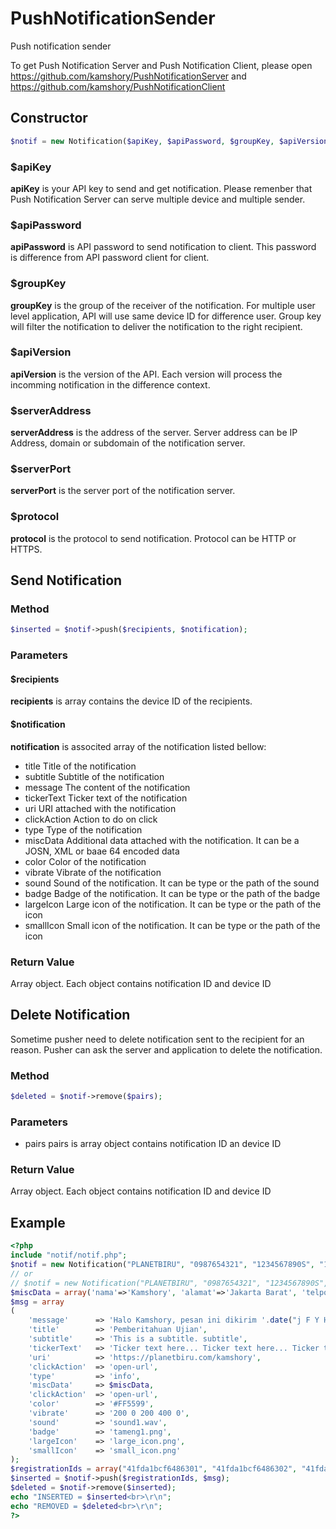 # PushNotificationSender
Push notification sender

To get Push Notification Server and Push Notification Client, please open https://github.com/kamshory/PushNotificationServer and https://github.com/kamshory/PushNotificationClient 

## Constructor

```php
$notif = new Notification($apiKey, $apiPassword, $groupKey, $apiVersion, $serverAddress, $serverPort, $protocol);
```

### $apiKey
**apiKey** is your API key to send and get notification. Please remenber that Push Notification Server can serve multiple device and multiple sender.

### $apiPassword
**apiPassword** is API password to send notification to client. This password is difference from API password client for client.

### $groupKey
**groupKey** is the group of the receiver of the notification. For multiple user level application, API will use same device ID for difference user. Group key will filter the notification to deliver the notification to the right recipient.

### $apiVersion
**apiVersion** is the version of the API. Each version will process the incomming notification in the difference context.

### $serverAddress
**serverAddress** is the address of the server. Server address can be IP Address, domain or subdomain of the notification server.

### $serverPort
**serverPort** is the server port of the notification server.

### $protocol
**protocol** is the protocol to send notification. Protocol can be HTTP or HTTPS.

## Send Notification

### Method

```php
$inserted = $notif->push($recipients, $notification); 
```

### Parameters

#### $recipients
**recipients** is array contains the device ID of the recipients. 

#### $notification
**notification** is associted array of the notification listed bellow:
- title
  Title of the notification
- subtitle
  Subtitle of the notification
- message
  The content of the notification
- tickerText
  Ticker text of the notification
- uri
  URI attached with the notification
- clickAction
  Action to do on click
- type
  Type of the notification
- miscData
  Additional data attached with the notification. It can be a JOSN, XML or baae 64 encoded data
- color
  Color of the notification
- vibrate
  Vibrate of the notification
- sound
  Sound of the notification. It can be type or the path of the sound
- badge
  Badge of the notification. It can be type or the path of the badge
- largeIcon
  Large icon of the notification. It can be type or the path of the icon
- smallIcon
  Small icon of the notification. It can be type or the path of the icon
  
### Return Value

Array object. Each object contains notification ID and device ID

## Delete Notification

Sometime pusher need to delete notification sent to the recipient for an reason. Pusher can ask the server and application to delete the notification.

### Method
```php
$deleted = $notif->remove($pairs);
```
### Parameters
- pairs
  pairs is array object contains notification ID an device ID

### Return Value
Array object. Each object contains notification ID and device ID

## Example
```php
<?php
include "notif/notif.php";
$notif = new Notification("PLANETBIRU", "0987654321", "1234567890S", "1.0.0", "push.example.com", 94, "http");
// or 
// $notif = new Notification("PLANETBIRU", "0987654321", "1234567890S", "1.0.0", "http://push.example.com:94");
$miscData = array('nama'=>'Kamshory', 'alamat'=>'Jakarta Barat', 'telpon'=>'081111111111');
$msg = array
(
	'message'      => 'Halo Kamshory, pesan ini dikirim '.date("j F Y H:i:s"),
	'title'        => 'Pemberitahuan Ujian',
	'subtitle'     => 'This is a subtitle. subtitle',
	'tickerText'   => 'Ticker text here... Ticker text here... Ticker text here..',
	'uri'          => 'https://planetbiru.com/kamshory',
	'clickAction'  => 'open-url',
	'type'         => 'info',
	'miscData'     => $miscData,
	'clickAction'  => 'open-url',
	'color'        => '#FF5599',
	'vibrate'      => '200 0 200 400 0',
	'sound'        => 'sound1.wav',
	'badge'        => 'tameng1.png',
	'largeIcon'    => 'large_icon.png',
	'smallIcon'    => 'small_icon.png'
);
$registrationIds = array("41fda1bcf6486301", "41fda1bcf6486302", "41fda1bcf6486303");
$inserted = $notif->push($registrationIds, $msg); 
$deleted = $notif->remove($inserted);
echo "INSERTED = $inserted<br>\r\n";
echo "REMOVED = $deleted<br>\r\n";
?>
```
